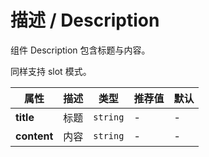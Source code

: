 # 描述 / Description

<ex-code name="ex-description-basic">

组件 <g-code>Description</g-code> 包含标题与内容。

</ex-code>

<ex-code name="ex-description-slot">

同样支持 <g-code>slot</g-code> 模式。

</ex-code>

<ex-footer>

| 属性        | 描述 | 类型     | 推荐值 | 默认 |
| ----------- | ---- | -------- | ------ | ---- |
| **title**   | 标题 | `string` | -      | -    |
| **content** | 内容 | `string` | -      | -    |

</ex-footer>
